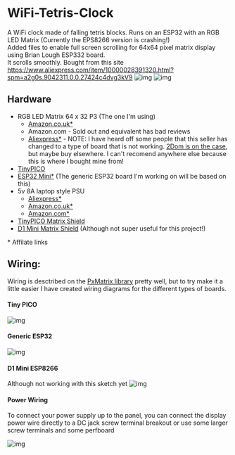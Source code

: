 # WiFi-Tetris-Clock
A WiFi clock made of falling tetris blocks. Runs on an ESP32 with an RGB LED Matrix (Currently the EPS8266 version is crashing!)<br/>
Added files to enable full screen scrolling for 64x64 pixel matrix display using Brian Lough ESP332 board.<br/>
It scrolls smoothly. Bought from this site <br/>
https://www.aliexpress.com/item/10000028391320.html?spm=a2g0s.9042311.0.0.27424c4dvg3kV9
![img](https://thumbs.gfycat.com/RecklessSpecificKoodoo-size_restricted.gif)
![img](https://github.com/krulkip/WiFi-Tetris-Clock/blob/master/Movie-0%20(1).gif)

## Hardware

- RGB LED Matrix 64 x 32 P3 (The one I'm using) 
  - [Amazon.co.uk*](https://amzn.to/2zLeqzl)
  - Amazon.com  - Sold out and equivalent has bad reviews
  - [Aliexpress*](http://s.click.aliexpress.com/e/EMvjy3z) - NOTE: I have heard off some people that this seller has changed to a type of board that is not working. [2Dom is on the case](https://github.com/2dom/PxMatrix/issues/119), but maybe buy elsewhere. I can't recomend anywhere else because this is where I bought mine from!
- [TinyPICO](https://www.crowdsupply.com/unexpected-maker/tinypico)
- [ESP32 Mini*](http://s.click.aliexpress.com/e/cozT6Vx6) (The generic ESP32 board I'm working on will be based on this)
- 5v 8A laptop style PSU
  - [Aliexpress*](http://s.click.aliexpress.com/e/vzJ2rnE)
  - [Amazon.co.uk*](https://amzn.to/2JBauB2)
  - [Amazon.com*](https://amzn.to/2Jl93qL)
- [TinyPICO Matrix Shield](https://www.tindie.com/products/brianlough/tinypico-matrix-shield/)
- [D1 Mini Matrix Shield](https://www.tindie.com/products/brianlough/d1-mini-matrix-shield/
) (Although not super useful for this project!)

\* Affilate links

## Wiring:

Wiring is desctribed on the [PxMatrix library](https://github.com/2dom/PxMatrix) pretty well, but to try make it a little easier I have created wiring diagrams for the different types of boards.

#### Tiny PICO
![img](https://i.imgur.com/aDPyHFh.png)

#### Generic ESP32
![img](https://i.imgur.com/0FB11me.png)

#### D1 Mini ESP8266
Although not working with this sketch yet
![img](https://i.imgur.com/bIBcAXR.png)

#### Power Wiring

To connect your power supply up to the panel, you can connect the display power wire directly to a DC jack screw terminal breakout or use some larger screw terminals and some perfboard

![img](https://i.imgur.com/ulIn681.jpg)
